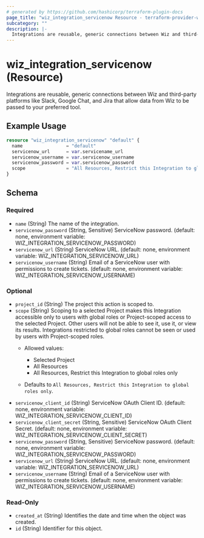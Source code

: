```yaml
---
# generated by https://github.com/hashicorp/terraform-plugin-docs
page_title: "wiz_integration_servicenow Resource - terraform-provider-wiz"
subcategory: ""
description: |-
  Integrations are reusable, generic connections between Wiz and third-party platforms like Slack, Google Chat, and Jira that allow data from Wiz to be passed to your preferred tool.
---
```


# wiz_integration_servicenow (Resource)

Integrations are reusable, generic connections between Wiz and third-party platforms like Slack, Google Chat, and Jira that allow data from Wiz to be passed to your preferred tool.

## Example Usage

```terraform
resource "wiz_integration_servicenow" "default" {
  name                = "default"
  servicenow_url      = var.servicename_url
  servicenow_username = var.servicenow_username
  servicenow_password = var.servicenow_password
  scope               = "All Resources, Restrict this Integration to global roles only"
}
```

<!-- schema generated by tfplugindocs -->
## Schema

### Required

- `name` (String) The name of the integration.
- `servicenow_password` (String, Sensitive) ServiceNow password. (default: none, environment variable: WIZ_INTEGRATION_SERVICENOW_PASSWORD)
- `servicenow_url` (String) ServiceNow URL. (default: none, environment variable: WIZ_INTEGRATION_SERVICENOW_URL)
- `servicenow_username` (String) Email of a ServiceNow user with permissions to create tickets. (default: none, environment variable: WIZ_INTEGRATION_SERVICENOW_USERNAME)

### Optional

- `project_id` (String) The project this action is scoped to.
- `scope` (String) Scoping to a selected Project makes this Integration accessible only to users with global roles or Project-scoped access to the selected Project. Other users will not be able to see it, use it, or view its results. Integrations restricted to global roles cannot be seen or used by users with Project-scoped roles. 
    - Allowed values: 
        - Selected Project
        - All Resources
        - All Resources, Restrict this Integration to global roles only

    - Defaults to `All Resources, Restrict this Integration to global roles only`.
- `servicenow_client_id` (String) ServiceNow OAuth Client ID. (default: none, environment variable: WIZ_INTEGRATION_SERVICENOW_CLIENT_ID)
- `servicenow_client_secret` (String, Sensitive) ServiceNow OAuth Client Secret. (default: none, environment variable: WIZ_INTEGRATION_SERVICENOW_CLIENT_SECRET)
- `servicenow_password` (String, Sensitive) ServiceNow password. (default: none, environment variable: WIZ_INTEGRATION_SERVICENOW_PASSWORD)
- `servicenow_url` (String) ServiceNow URL. (default: none, environment variable: WIZ_INTEGRATION_SERVICENOW_URL)
- `servicenow_username` (String) Email of a ServiceNow user with permissions to create tickets. (default: none, environment variable: WIZ_INTEGRATION_SERVICENOW_USERNAME)

### Read-Only

- `created_at` (String) Identifies the date and time when the object was created.
- `id` (String) Identifier for this object.
